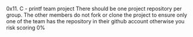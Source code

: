 0x11. C - printf team project
There should be one project repository per group. The other members do not fork or clone the project to ensure only one of the team has the repository in their github account otherwise you risk scoring 0%
